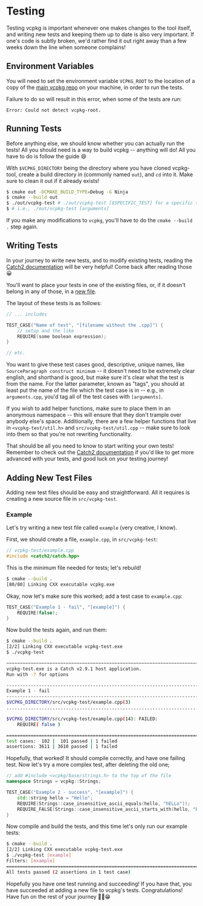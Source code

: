 # Testing

Testing vcpkg is important whenever one makes changes to the tool itself, and
writing new tests and keeping them up to date is also very important. If one's
code is subtly broken, we'd rather find it out right away than a few weeks down
the line when someone complains!

## Environment Variables

You will need to set the environment variable `VCPKG_ROOT` to the location
of a copy of the [main vcpkg repo](https://github.com/microsoft/vcpkg) on your
machine, in order to run the tests. 

Failure to do so will result in this error, when some of the tests are run:

```
Error: Could not detect vcpkg-root.
```

## Running Tests

Before anything else, we should know whether you can actually run the tests!
All you should need is a way to build vcpkg -- anything will do! All you have to
do is follow the guide 😄

With `$VCPKG_DIRECTORY` being the directory where you have cloned vcpkg-tool,
create a build directory in (commonly named `out`), and
`cd` into it. Make sure to clean it out if it already exists!

```sh
$ cmake out -DCMAKE_BUILD_TYPE=Debug -G Ninja
$ cmake --build out
$ ./out/vcpkg-test # ./out/vcpkg-test [$SPECIFIC_TEST] for a specific set of tests
$ # i.e., ./out/vcpkg-test [arguments]
```

If you make any modifications to `vcpkg`, you'll have to do the
`cmake --build .` step again.

## Writing Tests

In your journey to write new tests, and to modify existing tests, reading the
[Catch2 documentation] will be very helpful! Come back after reading those 😀

You'll want to place your tests in one of the existing files, or, if it doesn't
belong in any of those, in a [new file](#adding-new-test-files).

The layout of these tests is as follows:

```cpp
// ... includes

TEST_CASE("Name of test", "[filename without the .cpp]") {
    // setup and the like
    REQUIRE(some boolean expression);
}

// etc.
```

You want to give these test cases good, descriptive, unique names, like
`SourceParagraph construct minimum` -- it doesn't need to be extremely clear
english, and shorthand is good, but make sure it's clear what the test is from
the name. For the latter parameter, known as "tags", you should at least put the
name of the file which the test case is in -- e.g., in `arguments.cpp`, you'd
tag all of the test cases with `[arguments]`.

If you wish to add helper functions, make sure to place them in an anonymous
namespace -- this will ensure that they don't trample over anybody else's
space. Additionally, there are a few helper functions that live in
`<vcpkg-test/util.h>` and `src/vcpkg-test/util.cpp` -- make sure to look into
them so that you're not rewriting functionality.

That should be all you need to know to start writing your own tests!
Remember to check out the [Catch2 documentation]
if you'd like to get more advanced with your tests,
and good luck on your testing journey!

## Adding New Test Files

Adding new test files should be easy and straightforward. All it requires is
creating a new source file in `src/vcpkg-test`.

### Example

Let's try writing a new test file called `example` (very creative, I know).

First, we should create a file, `example.cpp`, in `src/vcpkg-test`:

```cpp
// vcpkg-test/example.cpp
#include <catch2/catch.hpp>
```

This is the minimum file needed for tests; let's rebuild!

```sh
$ cmake --build .
[80/80] Linking CXX executable vcpkg.exe
```

Okay, now let's make sure this worked; add a test case to `example.cpp`:

```cpp
TEST_CASE("Example 1 - fail", "[example]") {
    REQUIRE(false);
}
```

Now build the tests again, and run them:

```sh
$ cmake --build .
[2/2] Linking CXX executable vcpkg-test.exe
$ ./vcpkg-test

~~~~~~~~~~~~~~~~~~~~~~~~~~~~~~~~~~~~~~~~~~~~~~~~~~~~~~~~~~~~~~~~~~~~~~~~~~~~~~~
vcpkg-test.exe is a Catch v2.9.1 host application.
Run with -? for options

-------------------------------------------------------------------------------
Example 1 - fail
-------------------------------------------------------------------------------
$VCPKG_DIRECTORY/src/vcpkg-test/example.cpp(3)
...............................................................................

$VCPKG_DIRECTORY/src/vcpkg-test/example.cpp(14): FAILED:
    REQUIRE( false )

===============================================================================
test cases:  102 |  101 passed | 1 failed
assertions: 3611 | 3610 passed | 1 failed
```

Hopefully, that worked! It should compile correctly, and have one failing test.
Now let's try a more complex test, after deleting the old one;

```cpp
// add #include <vcpkg/base/strings.h> to the top of the file
namespace Strings = vcpkg::Strings;

TEST_CASE("Example 2 - success", "[example]") {
    std::string hello = "Hello";
    REQUIRE(Strings::case_insensitive_ascii_equals(hello, "hELLo"));
    REQUIRE_FALSE(Strings::case_insensitive_ascii_starts_with(hello, "E"));
}
```

Now compile and build the tests, and this time let's only run our example tests:

```sh
$ cmake --build .
[2/2] Linking CXX executable vcpkg-test.exe
$ ./vcpkg-test [example]
Filters: [example]
===============================================================================
All tests passed (2 assertions in 1 test case)
```

Hopefully you have one test running and succeeding! If you have that, you have
succeeded at adding a new file to vcpkg's tests. Congratulations! Have fun on
the rest of your journey 🐱‍👤😁

[Catch2 documentation]: https://github.com/catchorg/Catch2/blob/master/docs/tutorial.md#top
